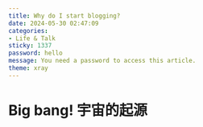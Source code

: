 ```yaml
---
title: Why do I start blogging?
date: 2024-05-30 02:47:09
categories:
- Life & Talk
sticky: 1337
password: hello
message: You need a password to access this article.
theme: xray
---
```


# Big bang! 宇宙的起源